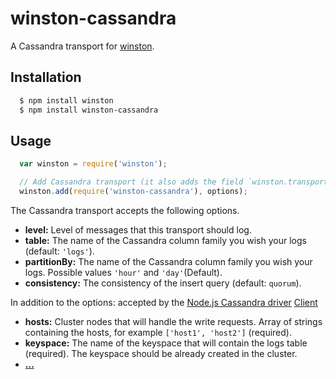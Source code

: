 # winston-cassandra

A Cassandra transport for [winston](https://github.com/flatiron/winston).

## Installation
``` bash
  $ npm install winston
  $ npm install winston-cassandra
```

## Usage
``` js
  var winston = require('winston');

  // Add Cassandra transport (it also adds the field `winston.transports.Cassandra`)
  winston.add(require('winston-cassandra'), options);
```

The Cassandra transport accepts the following options.

* __level:__ Level of messages that this transport should log.
* __table:__ The name of the Cassandra column family you wish your logs (default: `'logs'`).
* __partitionBy:__ The name of the Cassandra column family you wish your logs. Possible values `'hour'` and `'day'`(Default).
* __consistency:__ The consistency of the insert query (default: `quorum`).

In addition to the options: accepted by the [Node.js Cassandra driver](https://github.com/jorgebay/node-cassandra-cql)
 [Client][0]

* __hosts:__ Cluster nodes that will handle the write requests.
Array of strings containing the hosts, for example `['host1', 'host2']` (required).
* __keyspace:__ The name of the keyspace that will contain the logs table (required). The keyspace should be already created in the cluster.
* __[...][0]__


[0]: https://github.com/jorgebay/node-cassandra-cql#client